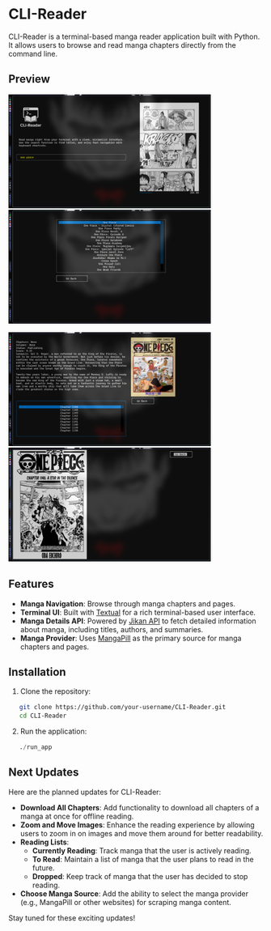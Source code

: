 # CLI-Reader

CLI-Reader is a terminal-based manga reader application built with Python. It allows users to browse and read manga chapters directly from the command line.

## Preview

<img src="files/README/1.png" alt="plot" width="400"/> <img src="files/README/2.png" alt="plot" width="400"/>

<img src="files/README/3.png" alt="plot" width="400"/> <img src="files/README/4.png" alt="plot" width="400"/>

## Features

- **Manga Navigation**: Browse through manga chapters and pages.
- **Terminal UI**: Built with [Textual](https://github.com/Textualize/textual) for a rich terminal-based user interface.
- **Manga Details API**: Powered by [Jikan API](https://jikan.moe/) to fetch detailed information about manga, including titles, authors, and summaries.
- **Manga Provider**: Uses [MangaPill](https://mangapill.com/) as the primary source for manga chapters and pages.

## Installation

1. Clone the repository:
```bash
   git clone https://github.com/your-username/CLI-Reader.git
   cd CLI-Reader
```

2. Run the application:
```python
   ./run_app 
```

## Next Updates

Here are the planned updates for CLI-Reader:

- **Download All Chapters**: Add functionality to download all chapters of a manga at once for offline reading.
- **Zoom and Move Images**: Enhance the reading experience by allowing users to zoom in on images and move them around for better readability.
- **Reading Lists**:
  - **Currently Reading**: Track manga that the user is actively reading.
  - **To Read**: Maintain a list of manga that the user plans to read in the future.
  - **Dropped**: Keep track of manga that the user has decided to stop reading.
- **Choose Manga Source**: Add the ability to select the manga provider (e.g., MangaPill or other websites) for scraping manga content.

Stay tuned for these exciting updates!